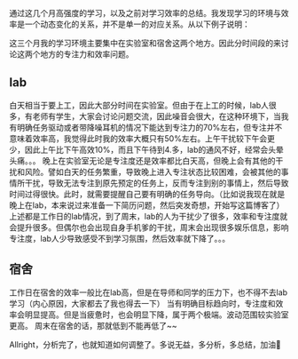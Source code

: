 通过这几个月高强度的学习，以及之前对学习效率的总结。我发现学习的环境与效率是一个动态变化的关系，并不是单一的对应关系。从以下例子说明：

这三个月我的学习环境主要集中在实验室和宿舍这两个地方。因此分时间段的来讨论这两个地方的专注力和效率问题。
## lab
白天相当于要上工，因此大部分时间在实验室。但由于在上工的时候，lab人很多，有老师有学生，大家会讨论问题交流，因此噪音会很大，在这种环境下，当我有明确任务驱动或者带降噪耳机的情况下能达到专注力的70%左右，但专注并不意味着效率高，我觉得此时我的效率大概只有50%左右。上午干扰较下午会更少，因此上午比下午高效10%，而且下午待到4.多，lab的通风不好，经常会头晕头痛。。。
晚上在实验室无论是专注度还是效率都比白天高，但晚上会有其他的干扰和风险。譬如白天的任务繁重，导致晚上进入专注状态比较困难，会被其他的事情所干扰，导致无法专注到原先预定的任务上，反而专注到别的事情上，然后导致时间过得很快。此时，就需要提醒自己要有明确的任务导向。（比如说我现在就是晚上在lab，本来说过来准备一下简历问题，然后突发奇想，开始写这篇博客了）
上述都是工作日的lab情况，到了周末，lab的人为干扰少了很多，效率和专注度就会提升很多。但偶尔也会出现自身手机爹的干扰，周末会出现很多娱乐信息，影响专注度，lab人少导致感受不到学习氛围，然后效率就下降了。。。
## 宿舍
工作日在宿舍的效率一般比在lab高，但是在导师和同学的压力下，也不得不去lab学习（内心原因，大家都去了我也得去一下）
当有明确目标趋向时，专注度和效率会明显提高。但是当疲惫时，也会明显下降，属于两个极端。波动范围较实验室更高。
周末在宿舍的话，那就低到不能再低了~~

Allright，分析完了，也就知道如何调整了。多说无益，多分析，多总结，加油💪


